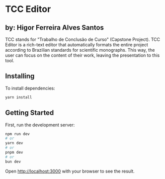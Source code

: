 # TCC Editor
by: Higor Ferreira Alves Santos
---
TCC stands for "Trabalho de Conclusão de Curso" (Capstone Project).
TCC Editor is a rich-text editor that automatically formats the entire
project according to Brazilian standards for scientific monographs.
This way, the user can focus on the content of their work, leaving the presentation to this tool.

## Installing

To install dependencies:

```bash
yarn install
```

## Getting Started

First, run the development server:

```bash
npm run dev
# or
yarn dev
# or
pnpm dev
# or
bun dev
```

Open [http://localhost:3000](http://localhost:3000) with your browser to see the result.